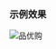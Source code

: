 ### 示例效果

![品优购](https://oss-pic-bucket.oss-cn-shanghai.aliyuncs.com/img/%E5%93%81%E4%BC%98%E8%B4%AD.gif)